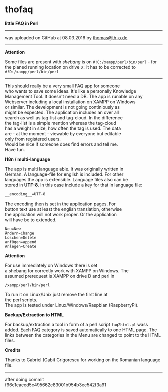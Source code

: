 # thofaq
**little FAQ in Perl**  

---  
  was uploaded on GitHub at 08.03.2016 by thomas@th-o.de  

---
**Attention** 

Some files are present with _shebang_ is on `#!C:/xampp/perl/bin/perl` - for the planed running location on drive `D:` it has to be corrected to `#!D:/xampp/perl/bin/perl`  

---
  This should really be a very small FAQ app for someone  
who wants to save some ideas. It's like a personally Knowledge  
Management Tool. It doesn't need a DB. The app is runable on any  
Webserver including a local installation on XAMPP on Windows  
or similar. The development is not going continiously as  
might be expected. The application includes an over all  
search as well as tag-list and tag-cloud. In the difference  
the tag-list is a simple mention whereas the tag-cloud  
has a weight in size, how often the tag is used. The data  
are - at the moment - viewable by everyone but editable  
only from registered users.  
Would be nice if someone does find errors and tell me.  
Have fun.  

**I18n / multi-language**  

The app is multi language able. It was originally written in  
German. A language-file for english is included. For other    
languages the app is extensible. Language files also can be  
stored in **UTF-8**. In this case include a key for that
in language file:

`__encoding__=UTF-8`

The encoding then is set in the application pages. For  
button text use at least the english translation, otherwise  
the application will not work proper. Or the application  
will have be to extended.

```
Neu=New
Ändern=Change
Löschen=Delete
anfügen=append
Anlegen=Create
```

**Attention**  

For use immediately on Windows there is set  
a shebang for correctly work with XAMPP on Windows. The  
assumed prerequest is XAMPP on drive D and perl in  

`/xampp/perl/bin/perl`  

To run it on Linux/Unix just remove the first line at  
the perl scripts.  
The app is tested under Linux/Windows/Raspbian (RaspberryPi).  

**Backup/Extraction to HTML**

For backup/extraction a tool in form of a perl script `faq2html.pl` wass added. Each FAQ category is saved automatically to one HTML page. The links between the categories in the Menu are changed to point to the HTML files.

**Credits**

Thanks to Gabriel (Gabi) Grigorescu for working on the
Romanian language file.

---  
after doing commit  
f96c1eaeed5c495662c83001b954b3ec542f3a91
